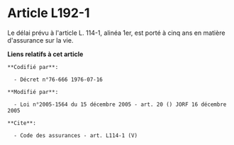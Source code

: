 # Article L192-1

Le délai prévu à l'article L. 114-1, alinéa 1er, est porté à cinq ans en matière d'assurance sur la vie.

**Liens relatifs à cet article**

	**Codifié par**:

	  - Décret n°76-666 1976-07-16

	**Modifié par**:

	  - Loi n°2005-1564 du 15 décembre 2005 - art. 20 () JORF 16 décembre 2005

	**Cite**:

	  - Code des assurances - art. L114-1 (V)

